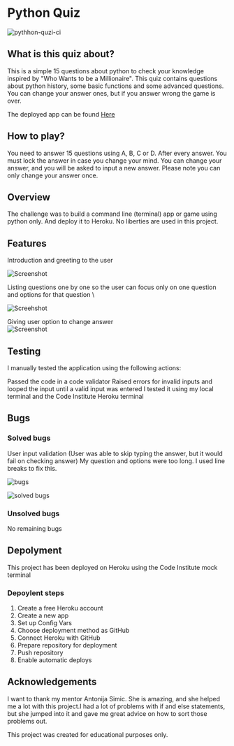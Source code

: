 # Python Quiz

![pythhon-quzi-ci](https://user-images.githubusercontent.com/47572512/152343068-e87c7c8f-0502-43aa-9c8e-74ff14801619.png)

## What is this quiz about?

This is a simple 15 questions about python to check your knowledge inspired by "Who Wants to be a Millionaire". This quiz contains questions about python history, some basic functions and some advanced questions. You can change your answer ones, but if you answer wrong the game is over. 

The deployed app can be found [Here](https://ci-python-quiz.herokuapp.com/)

## How to play?

You need to answer 15 questions using A, B, C or D. After every answer. You must lock the answer in case you change your mind. You can change your answer, and you will be asked to input a new answer. Please note you can only change your answer once.

## Overview

The challenge was to build a command line (terminal) app or game using python only. And deploy it to Heroku. No liberties are used in this project. 

## Features

Introduction and greeting to the user

![Screenshot](https://user-images.githubusercontent.com/47572512/152342627-74ebff76-f8e0-4920-9577-734860fa16d4.png)


Listing questions one by one so the user can focus only on one question and options for that question \

![Screehshot](https://user-images.githubusercontent.com/47572512/152342699-ee93db90-f535-4043-9ac2-3acc5478a141.png)

Giving user option to change answer \
![Screenshot](https://user-images.githubusercontent.com/47572512/152342796-c6d47a20-0ea5-40b6-a96c-4ebcc2967f9f.png)


## Testing

I manually tested the application using the following actions:

Passed the code in a code validator
Raised errors for invalid inputs and looped the input until a valid input was entered
I tested it using my local terminal and the Code Institute Heroku terminal

## Bugs

### Solved bugs
User input validation (User was able to skip typing the answer, but it would fail on checking answer)
My question and options were too long. I used line breaks to fix this.

![bugs](https://user-images.githubusercontent.com/47572512/152345218-e303bfd6-b11e-48f4-9d85-abf7051bcfcd.png)

![solved bugs](https://user-images.githubusercontent.com/47572512/152349268-ca8bc936-b092-4165-a9c7-4bf2798e92b7.png)


### Unsolved bugs
No remaining bugs

## Depolyment

This project has been deployed on Heroku using the Code Institute mock terminal

### Depoylent steps

1. Create a free Heroku account
2. Create a new app
3. Set up Config Vars 
4. Choose deployment method as GitHub
5. Connect Heroku with GitHub
6. Prepare repository for deployment
7. Push repository 
8. Enable automatic deploys

## Acknowledgements
I want to thank my mentor Antonija Simic. She is amazing, and she helped me a lot with this project.I had a lot of problems with if and else statements, but she jumped into it and gave me great advice on how to sort those problems out.

This project was created for educational purposes only.
